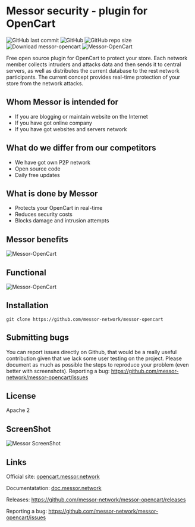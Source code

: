 # Messor security - plugin for OpenCart

![GitHub last commit](https://img.shields.io/github/last-commit/messor-network/messor-opencart) 
![GitHub](https://img.shields.io/github/license/messor-network/messor-opencart)
![GitHub repo size](https://img.shields.io/github/repo-size/messor-network/messor-opencart) 
![Download messor-opencart](https://img.shields.io/sourceforge/dt/messor-opencart.svg)
![Messor-OpenCart](https://messor.network/images/github/opencart/messor-opencart.png)

Free open source plugin for OpenCart to protect your store.
Each network member collects intruders and attacks data and then sends it to central servers, as well as distributes the current database to the rest network participants.
The current concept provides real-time protection of your store from the network attacks.



## Whom Messor is intended for ##
+ If you are blogging or maintain website on the Internet
+ If you have got online company
+ If you have got websites and servers network



## What do we differ from our competitors ##

+ We have got own P2P network
+ Open source code
+ Daily free updates



## What is done by Messor ##

+ Protects your OpenCart in real-time
+ Reduces security costs
+ Blocks damage and intrusion attempts



## Messor benefits ##

![Messor-OpenCart](https://messor.network/images/github/opencart/services.png)



## Functional ##
![Messor-OpenCart](https://messor.network/images/github/opencart/services2.png)



## Installation
```shell
git clone https://github.com/messor-network/messor-opencart
```



## Submitting bugs
You can report issues directly on Github, that would be a really useful contribution given that we lack some user testing on the project. 
Please document as much as possible the steps to reproduce your problem (even better with screenshots).
Reporting a bug: <https://github.com/messor-network/messor-opencart/issues>



## License
Apache 2


## ScreenShot
![Messor ScreenShot](https://messor.network/images/github/opencart/screenshot.gif)



## Links
Official site:   [opencart.messor.network](https://opencart.messor.network/)



Documentatation: [doc.messor.network](https://doc.messor.network/)



Releases:        <https://github.com/messor-network/messor-opencart/releases>



Reporting a bug: <https://github.com/messor-network/messor-opencart/issues>
